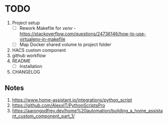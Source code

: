 # TODO

1. Project setup
   - [ ] Rework Makefile for _venv_
         - https://stackoverflow.com/questions/24736146/how-to-use-virtualenv-in-makefile
   - [ ] Map Docker shared volume to project folder

2. HACS custom component
3. github workflow
4. README
   - [ ] Installation
5. CHANGELOG


## Notes

1. https://www.home-assistant.io/integrations/python_script
2. https://github.com/AlexxIT/PythonScriptsPro
3. https://aarongodfrey.dev/home%20automation/building_a_home_assistant_custom_component_part_1/